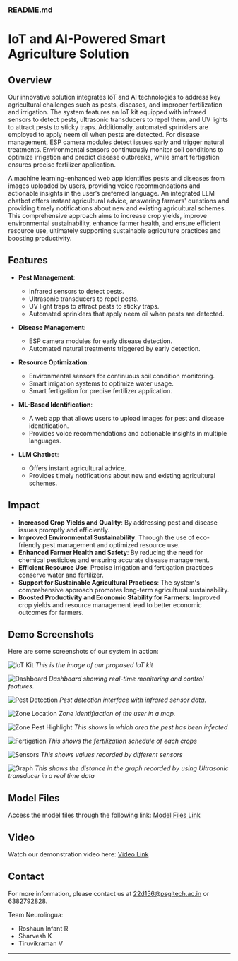### README.md

# IoT and AI-Powered Smart Agriculture Solution

## Overview

Our innovative solution integrates IoT and AI technologies to address key agricultural challenges such as pests, diseases, and improper fertilization and irrigation. The system features an IoT kit equipped with infrared sensors to detect pests, ultrasonic transducers to repel them, and UV lights to attract pests to sticky traps. Additionally, automated sprinklers are employed to apply neem oil when pests are detected. For disease management, ESP camera modules detect issues early and trigger natural treatments. Environmental sensors continuously monitor soil conditions to optimize irrigation and predict disease outbreaks, while smart fertigation ensures precise fertilizer application. 

A machine learning-enhanced web app identifies pests and diseases from images uploaded by users, providing voice recommendations and actionable insights in the user’s preferred language. An integrated LLM chatbot offers instant agricultural advice, answering farmers' questions and providing timely notifications about new and existing agricultural schemes. This comprehensive approach aims to increase crop yields, improve environmental sustainability, enhance farmer health, and ensure efficient resource use, ultimately supporting sustainable agriculture practices and boosting productivity.

## Features

- **Pest Management**: 
  - Infrared sensors to detect pests.
  - Ultrasonic transducers to repel pests.
  - UV light traps to attract pests to sticky traps.
  - Automated sprinklers that apply neem oil when pests are detected.
  
- **Disease Management**:
  - ESP camera modules for early disease detection.
  - Automated natural treatments triggered by early detection.
  
- **Resource Optimization**:
  - Environmental sensors for continuous soil condition monitoring.
  - Smart irrigation systems to optimize water usage.
  - Smart fertigation for precise fertilizer application.
  
- **ML-Based Identification**:
  - A web app that allows users to upload images for pest and disease identification.
  - Provides voice recommendations and actionable insights in multiple languages.
  
- **LLM Chatbot**:
  - Offers instant agricultural advice.
  - Provides timely notifications about new and existing agricultural schemes.

## Impact

- **Increased Crop Yields and Quality**: By addressing pest and disease issues promptly and efficiently.
- **Improved Environmental Sustainability**: Through the use of eco-friendly pest management and optimized resource use.
- **Enhanced Farmer Health and Safety**: By reducing the need for chemical pesticides and ensuring accurate disease management.
- **Efficient Resource Use**: Precise irrigation and fertigation practices conserve water and fertilizer.
- **Support for Sustainable Agricultural Practices**: The system's comprehensive approach promotes long-term agricultural sustainability.
- **Boosted Productivity and Economic Stability for Farmers**: Improved crop yields and resource management lead to better economic outcomes for farmers.

## Demo Screenshots

Here are some screenshots of our system in action:

![IoT Kit](images/iot_kit.png)
*This is the image of our proposed IoT kit*

![Dashboard](images/dashboard.png)
*Dashboard showing real-time monitoring and control features.*

![Pest Detection](images/pest_detection.png)
*Pest detection interface with infrared sensor data.*

![Zone Location](images/zone_identification.jpg)
*Zone identifiaction of the user in a map.*

![Zone Pest Highlight](images/zone_pest.jpg)
*This shows in which area the pest has been infected*

![Fertigation](images/fertigation.png)
*This shows the fertilization schedule of each crops*

![Sensors](images/sensors.jpg)
*This shows values recorded by different sensors*

![Graph](images/graph.jpg)
*This shows the distance in the graph recorded by using Ultrasonic transducer in a real time data*

## Model Files

Access the model files through the following link: [Model Files Link](https://drive.google.com/drive/folders/1AS9lIVWEyzMGhODei_se8k2pjCsECadG?usp=sharing)

## Video

Watch our demonstration video here: [Video Link](https://drive.google.com/drive/folders/1tUu5wzGnfmGBTtrPU3Vv9bHlscReXE3W)

## Contact

For more information, please contact us at 22d156@psgitech.ac.in or 6382792828.

Team Neurolingua:
- Roshaun Infant R
- Sharvesh K
- Tiruvikraman V

---

